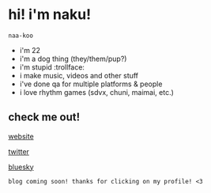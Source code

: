 # hi! i'm naku!
`naa-koo`

- i'm 22
- i'm a dog thing (they/them/pup?)
- i'm stupid :trollface:
- i make music, videos and other stuff
- i've done qa for multiple platforms & people
- i love rhythm games (sdvx, chuni, maimai, etc.)

## check me out!
[website](https://uwu.dog)

[twitter](https://twitter.com/miskeeping)

[bluesky](https://bsky.app/profile/waf.bsky.social)

`blog coming soon! thanks for clicking on my profile! <3`
